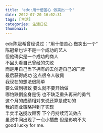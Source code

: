 ```yaml
---
title: 'edc:用十倍苦心 做突出一个'
date: 2022-07-20 16:02:31
tags: [生活]
categories: 生活日记
thumbnail:
---
```

<!-- more -->
edc陈冠希曾经说过：“用十倍苦心 做突出一个”  
陈冠希也许不是一个成功的艺人  
但他确实是一个成功的商人  
不回头看自己曾经的失败  
而是用自己当下拥有的去创造自己的厂牌  
最后获得成功 这点很令人敬佩  
我现在的想法很简单  
要么做到极致 要么就不要开始做  
哪怕跌倒全身是伤 也不缺乏重头再来的勇气  
这个月的成绩相对来说还算是成功的  
我的商业策略得到了实现  
半卖半送揽收顾客 下个月持续河流效应  
虽说中间出现了一点小插曲 但是影响不大  
good lucky for me.
